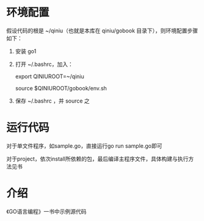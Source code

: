 # 环境配置

假设代码的根是 ~/qiniu（也就是本库在 qiniu/gobook 目录下），则环境配置步骤如下：

1. 安装 go1
2. 打开 ~/.bashrc，加入： 

    export QINIUROOT=~/qiniu

    source $QINIUROOT/gobook/env.sh

3. 保存 ~/.bashrc ，并 source 之


# 运行代码

对于单文件程序，如sample.go，直接运行go run sample.go即可

对于project，依次install所依赖的包，最后编译主程序文件，具体构建与执行方法见书


# 介绍

《GO语言编程》一书中示例源代码

